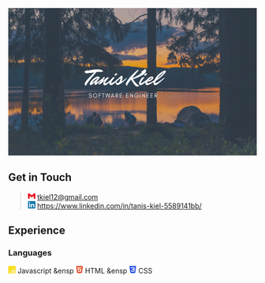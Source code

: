 <img src='./assets/banners/Script Camping Facebook Cover.png' height="300" width="600">

## Get in Touch

> <img alt="Gmail" src="./assets/logos/gmail.svg" height="15" width="15"/>  tkiel12@gmail.com <br />
> <img alt="Linked In" src="./assets/logos/linkedin.svg" height="15" width="15"/> https://www.linkedin.com/in/tanis-kiel-5589141bb/

## Experience

### Languages

<img alt="Javascript" src="./assets/logos/javascript.svg" height="15" width="15"/>  Javascript &ensp <img alt="HTML" src="./assets/logos/html5.svg" height="15" width="15"/>  HTML &ensp <img alt="CSS" src="./assets/logos/css3.svg" height="15" width="15"/>  CSS

<!--
**TanisTanis/TanisTanis** is a ✨ _special_ ✨ repository because its `README.md` (this file) appears on your GitHub profile.

Here are some ideas to get you started:

- 🔭 I’m currently working on ...
- 🌱 I’m currently learning ...
- 👯 I’m looking to collaborate on ...
- 🤔 I’m looking for help with ...
- 💬 Ask me about ...
- 📫 How to reach me: ...
- 😄 Pronouns: ...
- ⚡ Fun fact: ...
-->
